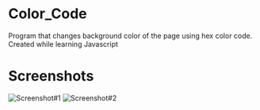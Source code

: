 # Color_Code
Program that changes background color of the page using hex color code. Created while learning Javascript
# Screenshots
![Screenshot#1]()
![Screenshot#2]()
